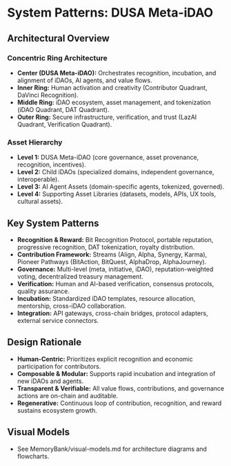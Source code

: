 # System Patterns: DUSA Meta-iDAO

## Architectural Overview

### Concentric Ring Architecture
- **Center (DUSA Meta-iDAO):** Orchestrates recognition, incubation, and alignment of iDAOs, AI agents, and value flows.
- **Inner Ring:** Human activation and creativity (Contributor Quadrant, DaVinci Recognition).
- **Middle Ring:** iDAO ecosystem, asset management, and tokenization (iDAO Quadrant, DAT Quadrant).
- **Outer Ring:** Secure infrastructure, verification, and trust (LazAI Quadrant, Verification Quadrant).

### Asset Hierarchy
- **Level 1:** DUSA Meta-iDAO (core governance, asset provenance, recognition, incentives).
- **Level 2:** Child iDAOs (specialized domains, independent governance, interoperable).
- **Level 3:** AI Agent Assets (domain-specific agents, tokenized, governed).
- **Level 4:** Supporting Asset Libraries (datasets, models, APIs, UX tools, cultural assets).

## Key System Patterns

- **Recognition & Reward:** Bit Recognition Protocol, portable reputation, progressive recognition, DAT tokenization, royalty distribution.
- **Contribution Framework:** Streams (Align, Alpha, Synergy, Karma), Pioneer Pathways (BitAction, BitQuest, AlphaDrop, AlphaJourney).
- **Governance:** Multi-level (meta, initiative, iDAO), reputation-weighted voting, decentralized treasury management.
- **Verification:** Human and AI-based verification, consensus protocols, quality assurance.
- **Incubation:** Standardized iDAO templates, resource allocation, mentorship, cross-iDAO collaboration.
- **Integration:** API gateways, cross-chain bridges, protocol adapters, external service connectors.

## Design Rationale

- **Human-Centric:** Prioritizes explicit recognition and economic participation for contributors.
- **Composable & Modular:** Supports rapid incubation and integration of new iDAOs and agents.
- **Transparent & Verifiable:** All value flows, contributions, and governance actions are on-chain and auditable.
- **Regenerative:** Continuous loop of contribution, recognition, and reward sustains ecosystem growth.

## Visual Models

- See MemoryBank/visual-models.md for architecture diagrams and flowcharts.